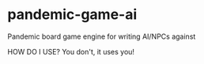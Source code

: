 # pandemic-game-ai
Pandemic board game engine for writing AI/NPCs against

HOW DO I USE?
You don't, it uses you!
